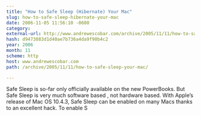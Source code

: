```yaml
---
title: "How to Safe Sleep (Hibernate) Your Mac"
slug: how-to-safe-sleep-hibernate-your-mac
date: 2006-11-05 11:56:10 -0600
category: 
external-url: http://www.andrewescobar.com/archive/2005/11/11/how-to-safe-sleep-your-mac/
hash: d9473083d1d40ae7b736a4da9f90b4c2
year: 2006
month: 11
scheme: http
host: www.andrewescobar.com
path: /archive/2005/11/11/how-to-safe-sleep-your-mac/

---
```


Safe Sleep is so-far only officially available on the new PowerBooks. But Safe Sleep is very much software based , not hardware based. With Apple’s release of Mac OS 10.4.3, Safe Sleep can be enabled on many Macs thanks to an excellent hack. To enable S
